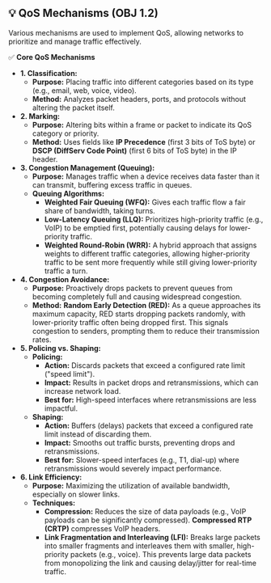 ## 💡 QoS Mechanisms (OBJ 1.2)

Various mechanisms are used to implement QoS, allowing networks to prioritize and manage traffic effectively.

✅ **Core QoS Mechanisms**
- **1. Classification:**
  - **Purpose:** Placing traffic into different categories based on its type (e.g., email, web, voice, video).
  - **Method:** Analyzes packet headers, ports, and protocols without altering the packet itself.
- **2. Marking:**
  - **Purpose:** Altering bits within a frame or packet to indicate its QoS category or priority.
  - **Method:** Uses fields like **IP Precedence** (first 3 bits of ToS byte) or **DSCP (DiffServ Code Point)** (first 6 bits of ToS byte) in the IP header.
- **3. Congestion Management (Queuing):**
  - **Purpose:** Manages traffic when a device receives data faster than it can transmit, buffering excess traffic in queues.
  - **Queuing Algorithms:**
    - **Weighted Fair Queuing (WFQ):** Gives each traffic flow a fair share of bandwidth, taking turns.
    - **Low-Latency Queuing (LLQ):** Prioritizes high-priority traffic (e.g., VoIP) to be emptied first, potentially causing delays for lower-priority traffic.
    - **Weighted Round-Robin (WRR):** A hybrid approach that assigns weights to different traffic categories, allowing higher-priority traffic to be sent more frequently while still giving lower-priority traffic a turn.
- **4. Congestion Avoidance:**
  - **Purpose:** Proactively drops packets to prevent queues from becoming completely full and causing widespread congestion.
  - **Method:** **Random Early Detection (RED):** As a queue approaches its maximum capacity, RED starts dropping packets randomly, with lower-priority traffic often being dropped first. This signals congestion to senders, prompting them to reduce their transmission rates.
- **5. Policing vs. Shaping:**
  - **Policing:**
    - **Action:** Discards packets that exceed a configured rate limit ("speed limit").
    - **Impact:** Results in packet drops and retransmissions, which can increase network load.
    - **Best for:** High-speed interfaces where retransmissions are less impactful.
  - **Shaping:**
    - **Action:** Buffers (delays) packets that exceed a configured rate limit instead of discarding them.
    - **Impact:** Smooths out traffic bursts, preventing drops and retransmissions.
    - **Best for:** Slower-speed interfaces (e.g., T1, dial-up) where retransmissions would severely impact performance.
- **6. Link Efficiency:**
  - **Purpose:** Maximizing the utilization of available bandwidth, especially on slower links.
  - **Techniques:**
    - **Compression:** Reduces the size of data payloads (e.g., VoIP payloads can be significantly compressed). **Compressed RTP (CRTP)** compresses VoIP headers.
    - **Link Fragmentation and Interleaving (LFI):** Breaks large packets into smaller fragments and interleaves them with smaller, high-priority packets (e.g., voice). This prevents large data packets from monopolizing the link and causing delay/jitter for real-time traffic.